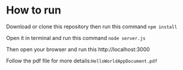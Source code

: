 # How to run 
Download or clone this repository then run this command `npm install`

Open it in terminal and run this command `node server.js`

Then open your browser and run this 
http://localhost:3000



Follow the pdf file for more details:`HelloWorldAppDocument.pdf`

